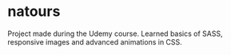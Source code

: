 # natours
Project made during the Udemy course. Learned basics of SASS, responsive images and advanced animations in CSS.
